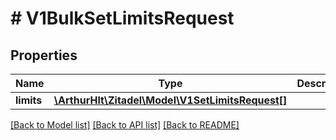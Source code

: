 # # V1BulkSetLimitsRequest

## Properties

Name | Type | Description | Notes
------------ | ------------- | ------------- | -------------
**limits** | [**\ArthurHlt\Zitadel\Model\V1SetLimitsRequest[]**](V1SetLimitsRequest.md) |  | [optional]

[[Back to Model list]](../../README.md#models) [[Back to API list]](../../README.md#endpoints) [[Back to README]](../../README.md)
